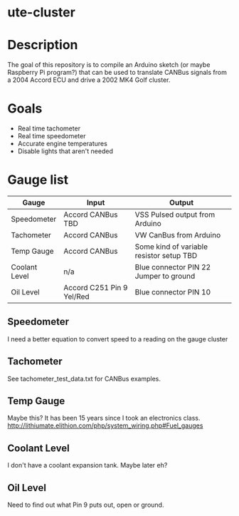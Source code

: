 # ute-cluster

# Description
The goal of this repository is to compile an Arduino sketch (or maybe Raspberry Pi program?) that can be used to translate CANBus signals from a 2004 Accord ECU and drive a 2002 MK4 Golf cluster.

# Goals
- Real time tachometer
- Real time speedometer
- Accurate engine temperatures
- Disable lights that aren't needed

# Gauge list
| Gauge | Input | Output |
| ----------- | ----------------- | ------------------------------ |
| Speedometer | Accord CANBus TBD | VSS Pulsed output from Arduino |
| Tachometer  | Accord CANBus | VW CanBus from Arduino |
| Temp Gauge  | Accord CANBus | Some kind of variable resistor setup TBD |
| Coolant Level | n/a | Blue connector PIN 22 Jumper to ground |
| Oil Level | Accord C251 Pin 9 Yel/Red | Blue connector PIN 10 |

## Speedometer
I need a better equation to convert speed to a reading on the gauge cluster

## Tachometer
See tachometer_test_data.txt for CANBus examples.

## Temp Gauge
Maybe this?  It has been 15 years since I took an electronics class.
http://lithiumate.elithion.com/php/system_wiring.php#Fuel_gauges

## Coolant Level
I don't have a coolant expansion tank.  Maybe later eh?

## Oil Level
Need to find out what Pin 9 puts out, open or ground.